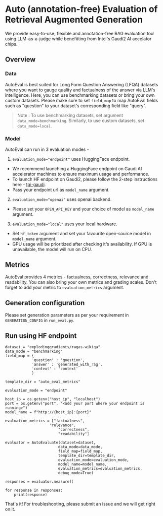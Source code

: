 # Auto (annotation-free) Evaluation of Retrieval Augmented Generation 

We provide easy-to-use, flexible and annotation-free RAG evaluation tool using LLM-as-a-judge while benefitting from Intel's Gaudi2 AI accelator chips. 

## Overview
### Data 
AutoEval is best suited for Long Form Question Answering (LFQA) datasets where you want to gauge quality and factualness of the answer via LLM's intelligence. Here, you can use benchmarking datasets or bring your own custom datasets. Please make sure to set `field_map` to map AutoEval fields such as "question" to your dataset's corresponding field like "query". 
> Note : To use benchmarking datasets, set argument `data_mode=benchmarking`. Similarly, to use custom datasets, set `data_mode=local`.
### Model
AutoEval can run in 3 evaluation modes - 
1. `evaluation_mode="endpoint"` uses HuggingFace endpoint. 
- We recommend launching a HuggingFace endpoint on Gaudi AI accelerator machines to ensure maximum usage and performance. 
- To launch HF endpoint on Gaudi2, please follow the 2-step instructions here - [tgi-gaudi](https://github.com/huggingface/tgi-gaudi). 
- Pass your endpoint url as `model_name` argument. 
2. `evaluation_mode="openai"` uses openai backend. 
- Please set your `OPEN_API_KEY` and your choice of model as `model_name` argument.
3. `evaluation_mode="local"` uses your local hardware. 
- Set `hf_token` argument and set your favourite open-source model in `model_name` argument. 
- GPU usage will be prioritized after checking it's availability. If GPU is unavailable, the model will run on CPU. 
## Metrics
AutoEval provides 4 metrics - factualness, correctness, relevance and readability. You can also bring your own metrics and grading scales. Don't forget to add your metric to `evaluation_metrics` argument. 
## Generation configuration 
Please set generation parameters as per your requirement in `GENERATION_CONFIG` in `run_eval.py`. 

## Run using HF endpoint 
```python3
dataset = "explodinggradients/ragas-wikiqa"
data_mode = "benchmarking"
field_map = {
            'question' : 'question',
            'answer' : 'generated_with_rag',
            'context' : 'context'
            }

template_dir = "auto_eval_metrics"

evaluation_mode = "endpoint"

host_ip = os.getenv("host_ip", "localhost")
port = os.getenv("port", "<add your port where your endpoint is running>")
model_name = f"http://{host_ip}:{port}"

evaluation_metrics = ["factualness", 
                    "relevance", 
                        "correctness", 
                        "readability"]

evaluator = AutoEvaluate(dataset=dataset,
                        data_mode=data_mode,
                        field_map=field_map,
                        template_dir=template_dir,
                        evaluation_mode=evaluation_mode,
                        model_name=model_name,
                        evaluation_metrics=evaluation_metrics,
                        debug_mode=True)

responses = evaluator.measure()

for response in responses:
    print(response)
```
That's it! For troubleshooting, please submit an issue and we will get right on it. 
